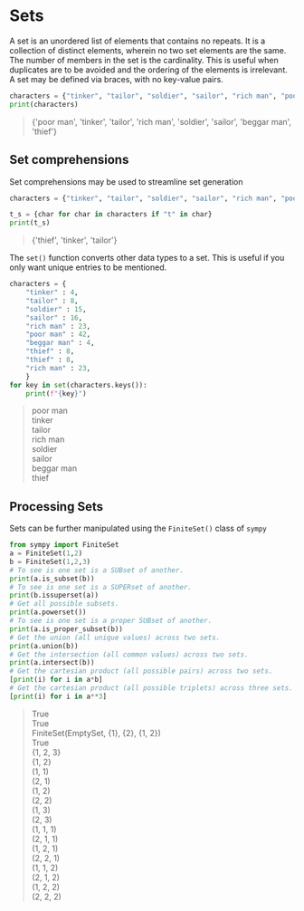 # Sets
A set is an unordered list of elements that contains no repeats. 
It is a collection of distinct elements, wherein no two set elements are the same.
The number of members in the set is the cardinality.
This is useful when duplicates are to be avoided and the ordering of the elements is irrelevant.
A set may be defined via braces, with no key-value pairs.
```python
characters = {"tinker", "tailor", "soldier", "sailor", "rich man", "poor man", "beggar man", "thief",}
print(characters)
```
> {'poor man', 'tinker', 'tailor', 'rich man', 'soldier', 'sailor', 'beggar man', 'thief'}

## Set comprehensions
Set comprehensions may be used to streamline set generation
```python
characters = {"tinker", "tailor", "soldier", "sailor", "rich man", "poor man", "beggar man", "thief",}

t_s = {char for char in characters if "t" in char} 
print(t_s)
```
> {'thief', 'tinker', 'tailor'}

The ```set()``` function converts other data types to a set. This is useful if you only want unique entries to be mentioned.
```python
characters = {
    "tinker" : 4,
    "tailor" : 8, 
    "soldier" : 15, 
    "sailor" : 16, 
    "rich man" : 23, 
    "poor man" : 42, 
    "beggar man" : 4, 
    "thief" : 8,
    "thief" : 8,
    "rich man" : 23,
    }
for key in set(characters.keys()):
    print(f"{key}")
```
> poor man\
> tinker\
> tailor\
> rich man\
> soldier\
> sailor\
> beggar man\
> thief

## Processing Sets
Sets can be further manipulated using the ```FiniteSet()``` class of ```sympy```
```python
from sympy import FiniteSet
a = FiniteSet(1,2)
b = FiniteSet(1,2,3)
# To see is one set is a SUBset of another.
print(a.is_subset(b))
# To see is one set is a SUPERset of another.
print(b.issuperset(a))
# Get all possible subsets.
print(a.powerset())
# To see is one set is a proper SUBset of another.
print(a.is_proper_subset(b))
# Get the union (all unique values) across two sets.
print(a.union(b))
# Get the intersection (all common values) across two sets.
print(a.intersect(b))
# Get the cartesian product (all possible pairs) across two sets.
[print(i) for i in a*b]
# Get the cartesian product (all possible triplets) across three sets.
[print(i) for i in a**3]
```
> True\
> True\
> FiniteSet(EmptySet, {1}, {2}, {1, 2})\
> True\
> {1, 2, 3}\
> {1, 2}\
> (1, 1)\
> (2, 1)\
> (1, 2)\
> (2, 2)\
> (1, 3)\
> (2, 3)\
> (1, 1, 1)\
> (2, 1, 1)\
> (1, 2, 1)\
> (2, 2, 1)\
> (1, 1, 2)\
> (2, 1, 2)\
> (1, 2, 2)\
> (2, 2, 2)
